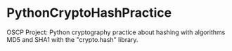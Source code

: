 # PythonCryptoHashPractice
OSCP Project: Python cryptography practice about hashing with algorithms MD5 and SHA1 with the "crypto.hash" library.
